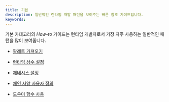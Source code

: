```yaml
---
title: 기본
description: 일반적인 런타임 개발 패턴을 보여주는 빠른 참조 가이드입니다.
keywords:
---
```


기본 카테고리의 _How-to_ 가이드는 런타임 개발자로서 가장 자주 사용하는 일반적인 패턴을 많이 보여줍니다.

- [팔레트 가져오기](/reference/how-to-guides/basics/import-a-pallet/)

- [런타임 상수 설정](/reference/how-to-guides/basics/configure-runtime-constants/)

- [제네시스 설정](/reference/how-to-guides/basics/configure-genesis-state)

- [체인 사양 사용자 정의](/reference/how-to-guides/basics/customize-a-chain-specification)

- [도우미 함수 사용](/reference/how-to-guides/basics/use-helper-functions)

<!--
- [기본 토큰 발행](/reference/how-to-guides/basics/mint-basic-tokens/)
-->